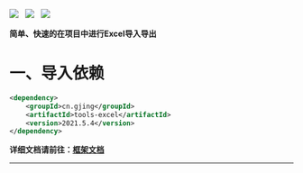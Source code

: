 ![](https://img.shields.io/badge/version-2021.5.4-green.svg) &nbsp; ![](https://img.shields.io/badge/builder-success-green.svg) &nbsp;
![](https://img.shields.io/badge/Author-Gjing-green.svg) &nbsp;       

**简单、快速的在项目中进行Excel导入导出**
# 一、导入依赖
```xml
<dependency>
    <groupId>cn.gjing</groupId>
    <artifactId>tools-excel</artifactId>
    <version>2021.5.4</version>
</dependency>
```
**详细文档请前往：[框架文档](https://www.yuque.com/u2499047/wzz356/xksxi8)**

---